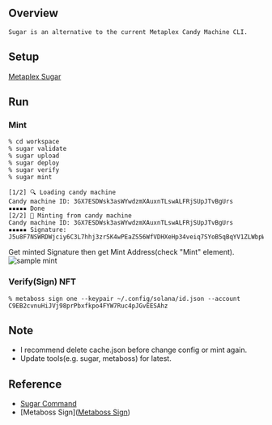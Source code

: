 ## Overview
```
Sugar is an alternative to the current Metaplex Candy Machine CLI.
```

## Setup
[Metaplex Sugar](https://docs.metaplex.com/sugar/introduction)

## Run
### Mint

```
% cd workspace
% sugar validate
% sugar upload
% sugar deploy
% sugar verify
% sugar mint

[1/2] 🔍 Loading candy machine
Candy machine ID: 3GX7ESDWsk3asWYwdzmXAuxnTLswALFRjSUpJTvBgUrs
▪▪▪▪▪ Done
[2/2] 🍬 Minting from candy machine
Candy machine ID: 3GX7ESDWsk3asWYwdzmXAuxnTLswALFRjSUpJTvBgUrs
▪▪▪▪▪ Signature: J5u8F7NSWRDWjciy6C3L7hhj3zrSK4wPEaZS56WfVDHXeHp34veiq7SYoB5qBqYV1ZLWbpWBLp3idrrYQNrNpWh
```

Get minted Signature then get Mint Address(check "Mint" element).
![sample mint](https://github.com/256hax/solana-anchor-react-minimal-example/blob/main/cli/metaplex_sugar/example_mint_address.png?raw=true)

### Verify(Sign) NFT
```
% metaboss sign one --keypair ~/.config/solana/id.json --account C9EB2cvnuHiJVj98prPbxfkpo4FYW7Ruc4pJGvEESAhz
```

## Note
- I recommend delete cache.json before change config or mint again.
- Update tools(e.g. sugar, metaboss) for latest.

## Reference
- [Sugar Command](https://docs.metaplex.com/sugar/asset-preparation-and-deployment)
- [Metaboss Sign]([Metaboss Sign](https://metaboss.rs/sign.html))